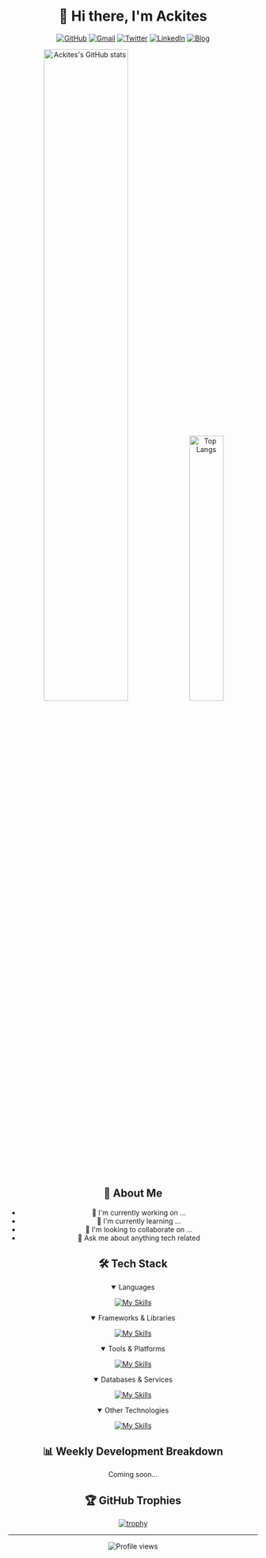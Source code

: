 <div align="center">
  
# 👋 Hi there, I'm Ackites

[![GitHub](https://img.shields.io/badge/-GitHub-181717?style=flat&logo=github)](https://github.com/Ackites)
[![Gmail](https://img.shields.io/badge/-Gmail-EA4335?style=flat&logo=gmail&logoColor=white)](mailto:your.email@gmail.com)
[![Twitter](https://img.shields.io/badge/-Twitter-1DA1F2?style=flat&logo=twitter&logoColor=white)](https://twitter.com/your_handle)
[![LinkedIn](https://img.shields.io/badge/-LinkedIn-0A66C2?style=flat&logo=linkedin)](https://linkedin.com/in/your_profile)
[![Blog](https://img.shields.io/badge/-Blog-FF5722?style=flat&logo=blogger&logoColor=white)](https://your-blog-url.com)

<div>
    <img src="https://github-readme-stats.vercel.app/api?username=Ackites&show_icons=true&count_private=true&hide_border=true&theme=dracula" alt="Ackites's GitHub stats" width="58%"/>
    <img src="https://github-readme-stats.vercel.app/api/top-langs/?username=Ackites&layout=compact&hide_border=true&theme=dracula" alt="Top Langs" width="37%"/>
</div>

## 🎯 About Me

- 🔭 I'm currently working on ...
- 🌱 I'm currently learning ...
- 👯 I'm looking to collaborate on ...
- 💬 Ask me about anything tech related

## 🛠️ Tech Stack

<details open>
<summary>Languages</summary>

[![My Skills](https://skillicons.dev/icons?i=js,html,css,c,cpp,java,py,go,ts,php)](https://skillicons.dev)

</details>

<details open>
<summary>Frameworks & Libraries</summary>

[![My Skills](https://skillicons.dev/icons?i=react,vue,spring,fastapi,flask,electron,jquery,sass,tailwind,threejs,pinia,tauri)](https://skillicons.dev)

</details>

<details open>
<summary>Tools & Platforms</summary>

[![My Skills](https://skillicons.dev/icons?i=androidstudio,vscode,idea,pycharm,clion,git,github,gitlab,docker,nginx,maven,npm,bash,powershell)](https://skillicons.dev)

</details>

<details open>
<summary>Databases & Services</summary>

[![My Skills](https://skillicons.dev/icons?i=mysql,mongodb,redis,elasticsearch,sqlite,rabbitmq,cloudflare)](https://skillicons.dev)

</details>

<details open>
<summary>Other Technologies</summary>

[![My Skills](https://skillicons.dev/icons?i=arduino,blender,raspberrypi,linux,ubuntu,kali,pytorch,anaconda)](https://skillicons.dev)

</details>

## 📊 Weekly Development Breakdown

<!--START_SECTION:waka-->
Coming soon...
<!--END_SECTION:waka-->

## 🏆 GitHub Trophies

[![trophy](https://github-profile-trophy.vercel.app/?username=Ackites&theme=dracula&column=7)](https://github.com/ryo-ma/github-profile-trophy)

---

<img src="https://komarev.com/ghpvc/?username=Ackites&color=blueviolet" alt="Profile views"/>

</div>
